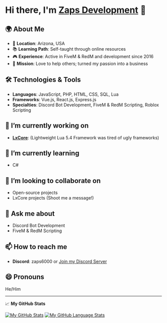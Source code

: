 # Hi there, I'm [Zaps Development](https://github.com/Zaps6000) 🎃


## 🌍 About Me
- 📍 **Location**: Arizona, USA
- 📚 **Learning Path**: Self-taught through online resources
- 🎮 **Experience**: Active in FiveM & RedM and development since 2016
- 🤝 **Mission**: Love to help others; turned my passion into a business

## 🛠️ Technologies & Tools
- **Languages**: JavaScript, PHP, HTML, CSS, SQL, Lua
- **Frameworks**: Vue.js, React.js, Express.js
- **Specialties**: Discord Bot Development, FiveM & RedM Scripting, Roblox Scripting

## 🔭 I’m currently working on
- **[LxCore](https://github.com/LxCore-project/lxCore)**: (Lightweight Lua 5.4 Framework was tired of ugly frameworks)
  
## 🌱 I’m currently learning
- C#
  
## 👯 I’m looking to collaborate on
- Open-source projects
- LxCore projects (Shoot me a message!)

## 💬 Ask me about
- Discord Bot Development
- FiveM & RedM Scripting

## 📫 How to reach me
- **Discord**: zaps6000 or [Join my Discord Server](https://discord.gg/cfxdev)

## 😄 Pronouns
He/Him

---

📈 **My GitHub Stats**

[![My GitHub Stats](https://github-readme-stats.vercel.app/api/?username=Zaps6000&count_private=true&theme=tokyonight&showicons=true)]()
[![My GitHub Language Stats](https://github-readme-stats.vercel.app/api/top-langs/?username=Zaps6000&langs_count=5&theme=tokyonight)]()
